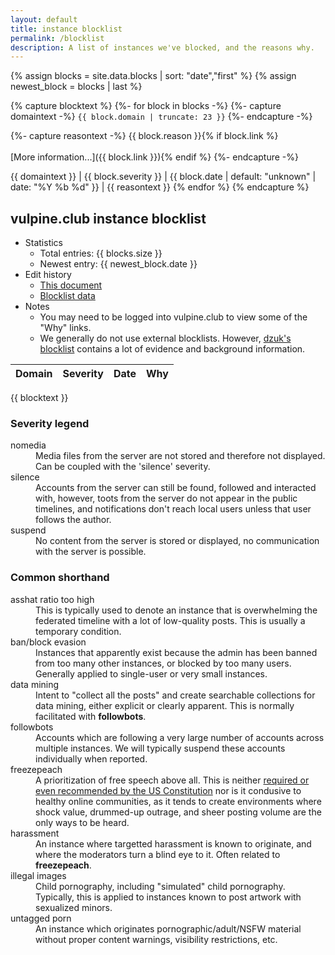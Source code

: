 ```yaml
---
layout: default
title: instance blocklist
permalink: /blocklist
description: A list of instances we've blocked, and the reasons why.
---
```


<!--
To Add Entries to This List,
You Should:

Add them to _data/blocks.yml in this format:


- domain: noagendasocial.com
  severity: suspend
  date: 2017-04-16
  reason: podcast dudebro brigade, no CoC, admin violations of our CoC
  link: https://vulpine.club/@rey/87813

domain, severity, and reason are REQUIRED
date and link should be omitted if unavailable
-->

{% assign blocks = site.data.blocks | sort: "date","first" %}
{% assign newest_block = blocks | last %}

{% capture blocktext %}
 {%- for block in blocks -%}
  {%- capture domaintext -%}
    <span title="{{ block.domain }}">`{{ block.domain | truncate: 23 }}`</span>
  {%- endcapture -%}

  {%- capture reasontext -%}
    {{ block.reason }}{% if block.link %}<br/><br/>[More information...]({{ block.link }}){% endif %}
  {%- endcapture -%}

  {{ domaintext }} | {{ block.severity }} | {{ block.date | default: "unknown" | date: "%Y&nbsp;%b&nbsp;%d" }} | {{ reasontext }}
 {% endfor %}
{% endcapture %}

## vulpine.club instance blocklist

- Statistics
  - Total entries: {{ blocks.size }}
  - Newest entry: {{ newest_block.date }}
- Edit history
  - [This document](https://github.com/vulpineclub/vulpineclub.github.io/commits/master/blocklist.md)
  - [Blocklist data](https://github.com/vulpineclub/vulpineclub.github.io/commits/master/_data/blocks.yml)
- Notes
  - You may need to be logged into vulpine.club to view some of the "Why" links.
  - We generally do not use external blocklists. However, [dzuk's blocklist](https://github.com/dzuk-mutant/blockchain/) contains a lot of evidence and background information.

Domain | Severity | Date | Why
-------|----------|------|-----
{{ blocktext }}

### Severity legend

<dl>
    <dt>nomedia</dt>
    <dd>
        Media files from the server are not stored and therefore not displayed. Can be coupled with the 'silence' severity.
    </dd>
    <dt>silence</dt>
    <dd>
        Accounts from the server can still be found, followed and interacted with, however, toots from the server do not appear in the public timelines, and notifications don't reach local users unless that user follows the author.
    </dd>
    <dt>suspend</dt>
    <dd>
        No content from the server is stored or displayed, no communication with the server is possible.
    </dd>
</dl>

### Common shorthand

<dl>
    <dt>asshat ratio too high</dt>
    <dd>
        This is typically used to denote an instance that is overwhelming the federated timeline with a lot of low-quality posts. This is usually a temporary condition.
    </dd>
    <dt>ban/block evasion</dt>
    <dd>
        Instances that apparently exist because the admin has been banned from too many other instances, or blocked by too many users. Generally applied to single-user or very small instances.
    </dd>
    <dt>data mining</dt>
    <dd>
        Intent to "collect all the posts" and create searchable collections for data mining, either explicit or clearly apparent. This is normally facilitated with <strong>followbots</strong>.
    </dd>
    <dt>followbots</dt>
    <dd>
        Accounts which are following a very large number of accounts across multiple instances. We will typically suspend these accounts individually when reported.
    </dd>
    <dt>freezepeach</dt>
    <dd>
        A prioritization of free speech above all. This is neither <a href="https://www.law.cornell.edu/constitution/first_amendment">required or even recommended by the US Constitution</a> nor is it condusive to healthy online communities, as it tends to create environments where shock value, drummed-up outrage, and sheer posting volume are the only ways to be heard.
    </dd>
    <dt>harassment</dt>
    <dd>
        An instance where targetted harassment is known to originate, and where the moderators turn a blind eye to it. Often related to <strong>freezepeach</strong>.
    </dd>
    <dt>illegal images</dt>
    <dd>
        Child pornography, including "simulated" child pornography. Typically, this is applied to instances known to post artwork with sexualized minors.
    </dd>
    <dt>untagged porn</dt>
    <dd>
        An instance which originates pornographic/adult/NSFW material without proper content warnings, visibility restrictions, etc.
    </dd>
</dl>
